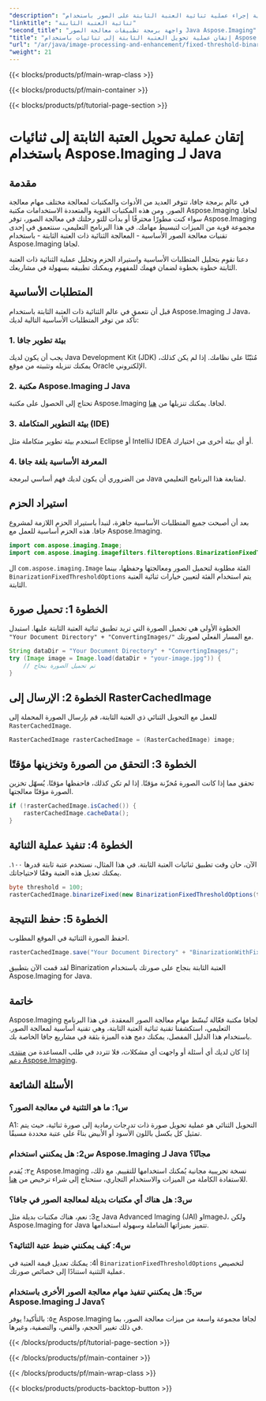 ```yaml
---
"description": "تعرف على كيفية إجراء عملية ثنائية العتبة الثابتة على الصور باستخدام Aspose.Imaging لـ Java."
"linktitle": "ثنائية العتبة الثابتة"
"second_title": "واجهة برمجة تطبيقات معالجة الصور Java Aspose.Imaging"
"title": "إتقان عملية تحويل العتبة الثابتة إلى ثنائيات باستخدام Aspose.Imaging لـ Java"
"url": "/ar/java/image-processing-and-enhancement/fixed-threshold-binarization/"
"weight": 21
---
```


{{< blocks/products/pf/main-wrap-class >}}

{{< blocks/products/pf/main-container >}}

{{< blocks/products/pf/tutorial-page-section >}}

# إتقان عملية تحويل العتبة الثابتة إلى ثنائيات باستخدام Aspose.Imaging لـ Java

## مقدمة

في عالم برمجة جافا، تتوفر العديد من الأدوات والمكتبات لمعالجة مختلف مهام معالجة الصور. ومن هذه المكتبات القوية والمتعددة الاستخدامات مكتبة Aspose.Imaging لجافا. سواء كنت مطورًا محترفًا أو بدأت للتو رحلتك في معالجة الصور، توفر Aspose.Imaging مجموعة قوية من الميزات لتبسيط مهامك. في هذا البرنامج التعليمي، سنتعمق في إحدى تقنيات معالجة الصور الأساسية - المعالجة الثنائية ذات العتبة الثابتة - باستخدام Aspose.Imaging لجافا.

دعنا نقوم بتحليل المتطلبات الأساسية واستيراد الحزم وتحليل عملية الثنائية ذات العتبة الثابتة خطوة بخطوة لضمان فهمك للمفهوم ويمكنك تطبيقه بسهولة في مشاريعك.

## المتطلبات الأساسية

قبل أن نتعمق في عالم الثنائية ذات العتبة الثابتة باستخدام Aspose.Imaging لـ Java، تأكد من توفر المتطلبات الأساسية التالية لديك:

### 1. بيئة تطوير جافا

يجب أن يكون لديك Java Development Kit (JDK) مُثبّتًا على نظامك. إذا لم يكن كذلك، يمكنك تنزيله وتثبيته من موقع Oracle الإلكتروني.

### 2. مكتبة Aspose.Imaging لـ Java

تحتاج إلى الحصول على مكتبة Aspose.Imaging لجافا. يمكنك تنزيلها من [هنا](https://releases.aspose.com/imaging/java/).

### 3. بيئة التطوير المتكاملة (IDE)

استخدم بيئة تطوير متكاملة مثل Eclipse أو IntelliJ IDEA أو أي بيئة أخرى من اختيارك.

### 4. المعرفة الأساسية بلغة جافا

من الضروري أن يكون لديك فهم أساسي لبرمجة Java لمتابعة هذا البرنامج التعليمي.

## استيراد الحزم

بعد أن أصبحت جميع المتطلبات الأساسية جاهزة، لنبدأ باستيراد الحزم اللازمة لمشروع جافا. هذه الحزم أساسية للعمل مع Aspose.Imaging.

```java
import com.aspose.imaging.Image;
import com.aspose.imaging.imagefilters.filteroptions.BinarizationFixedThresholdOptions;
```

ال `com.aspose.imaging.Image` الفئة مطلوبة لتحميل الصور ومعالجتها وحفظها، بينما `BinarizationFixedThresholdOptions` يتم استخدام الفئة لتعيين خيارات ثنائية العتبة الثابتة.

## الخطوة 1: تحميل صورة

الخطوة الأولى هي تحميل الصورة التي تريد تطبيق ثنائية العتبة الثابتة عليها. استبدل `"Your Document Directory" + "ConvertingImages/"` مع المسار الفعلي لصورتك.

```java
String dataDir = "Your Document Directory" + "ConvertingImages/";
try (Image image = Image.load(dataDir + "your-image.jpg")) {
    // تم تحميل الصورة بنجاح
}
```

## الخطوة 2: الإرسال إلى RasterCachedImage

للعمل مع التحويل الثنائي ذي العتبة الثابتة، قم بإرسال الصورة المحملة إلى `RasterCachedImage`.

```java
RasterCachedImage rasterCachedImage = (RasterCachedImage) image;
```

## الخطوة 3: التحقق من الصورة وتخزينها مؤقتًا

تحقق مما إذا كانت الصورة مُخزّنة مؤقتًا. إذا لم تكن كذلك، فاحفظها مؤقتًا. يُسهّل تخزين الصورة مؤقتًا معالجتها.

```java
if (!rasterCachedImage.isCached()) {
    rasterCachedImage.cacheData();
}
```

## الخطوة 4: تنفيذ عملية الثنائية

الآن، حان وقت تطبيق ثنائيات العتبة الثابتة. في هذا المثال، نستخدم عتبة ثابتة قدرها ١٠٠. يمكنك تعديل هذه العتبة وفقًا لاحتياجاتك.

```java
byte threshold = 100;
rasterCachedImage.binarizeFixed(new BinarizationFixedThresholdOptions(threshold));
```

## الخطوة 5: حفظ النتيجة

احفظ الصورة الثنائية في الموقع المطلوب.

```java
rasterCachedImage.save("Your Document Directory" + "BinarizationWithFixedThreshold_out.jpg");
```

لقد قمت الآن بتطبيق Binarization العتبة الثابتة بنجاح على صورتك باستخدام Aspose.Imaging for Java.

## خاتمة

Aspose.Imaging لجافا مكتبة فعّالة تُبسّط مهام معالجة الصور المعقدة. في هذا البرنامج التعليمي، استكشفنا تقنية ثنائية العتبة الثابتة، وهي تقنية أساسية لمعالجة الصور. باستخدام هذا الدليل المفصل، يمكنك دمج هذه الميزة بثقة في مشاريع جافا الخاصة بك.

إذا كان لديك أي أسئلة أو واجهت أي مشكلات، فلا تتردد في طلب المساعدة من [منتدى دعم Aspose.Imaging](https://forum.aspose.com/).

## الأسئلة الشائعة

### س1: ما هو التثنية في معالجة الصور؟

A1: التحويل الثنائي هو عملية تحويل صورة ذات تدرجات رمادية إلى صورة ثنائية، حيث يتم تمثيل كل بكسل باللون الأسود أو الأبيض بناءً على عتبة محددة مسبقًا.

### س2: هل يمكنني استخدام Aspose.Imaging لـ Java مجانًا؟

ج٢: يُقدم Aspose.Imaging نسخة تجريبية مجانية يُمكنك استخدامها للتقييم. مع ذلك، للاستفادة الكاملة من الميزات والاستخدام التجاري، ستحتاج إلى شراء ترخيص من [هنا](https://purchase.aspose.com/buy).

### س3: هل هناك أي مكتبات بديلة لمعالجة الصور في جافا؟

ج3: نعم، هناك مكتبات بديلة مثل Java Advanced Imaging (JAI) وImageJ، ولكن Aspose.Imaging for Java تتميز بميزاتها الشاملة وسهولة استخدامها.

### س4: كيف يمكنني ضبط عتبة الثنائية؟

أ4: يمكنك تعديل قيمة العتبة في `BinarizationFixedThresholdOptions` لتخصيص عملية التثنية استنادًا إلى خصائص صورتك.

### س5: هل يمكنني تنفيذ مهام معالجة الصور الأخرى باستخدام Aspose.Imaging لـ Java؟

ج٥: بالتأكيد! يوفر Aspose.Imaging لجافا مجموعة واسعة من ميزات معالجة الصور، بما في ذلك تغيير الحجم، والقص، والتصفية، وغيرها.

{{< /blocks/products/pf/tutorial-page-section >}}

{{< /blocks/products/pf/main-container >}}

{{< /blocks/products/pf/main-wrap-class >}}

{{< blocks/products/products-backtop-button >}}
